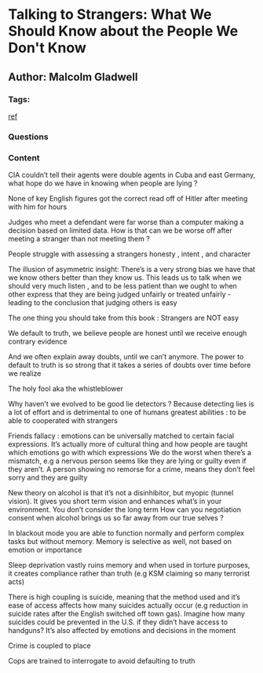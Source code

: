 # Talking to Strangers: What We Should Know about the People We Don't Know

## Author: Malcolm Gladwell

### Tags: 


[ref](https://www.goodreads.com/book/show/43848929-talking-to-strangers)

### Questions

### Content

CIA couldn’t tell their agents were double agents in Cuba and east Germany, what hope do we have in knowing when people are lying ?

None of key English figures got the correct read off of Hitler after meeting with him for hours

Judges who meet a defendant were far worse than a computer making a decision based on limited data. How is that can we be worse off after meeting a stranger than not meeting them ?

People struggle with assessing a strangers honesty , intent , and character

The illusion of asymmetric insight: There’s is a very strong bias we have that we know others better than they know us. This leads us to talk when we should very much listen , and to be less patient than we ought to when other express that they are being judged unfairly or treated unfairly - leading to the conclusion that judging others is easy

The one thing you should take from this book : Strangers are NOT easy 

We default to truth, we believe people are honest until we receive enough contrary evidence 

And we often explain away doubts, until we can’t anymore. The power to default to truth is so strong that it takes a series of doubts over time before we realize

The holy fool aka the whistleblower 

Why haven’t we evolved to be good lie detectors ? Because detecting lies is a lot of effort and is detrimental to one of humans greatest abilities : to be able to cooperated with strangers 

Friends fallacy : emotions can be universally matched to certain facial expressions. It’s actually more of cultural thing and how people are taught which emotions go with which expressions 
We do the worst when there’s a mismatch, e.g a nervous person seems like they are lying or guilty even if they aren’t. A person showing no remorse for a crime, means they don’t feel sorry and they are guilty 

New theory on alcohol is that it’s not a disinhibitor, but myopic (tunnel vision). It gives you short term vision and enhances what’s in your environment. You don’t consider the long term 
How can you negotiation consent when alcohol brings us so far away from our true selves ?

In blackout mode you are able to function normally and perform complex tasks but without memory. Memory is selective as well, not based on emotion or importance

Sleep deprivation vastly ruins memory and when used in torture purposes, it creates compliance rather than truth (e.g KSM claiming so many terrorist acts)

There is high coupling is suicide, meaning that the method used and it’s ease of access affects how many suicides actually occur (e.g reduction in suicide rates after the English switched off town gas). Imagine how many suicides could be prevented in the U.S. if they didn’t have access to handguns? It’s also affected by emotions and decisions in the moment

Crime is coupled to place 

Cops are trained to interrogate to avoid defaulting to truth 